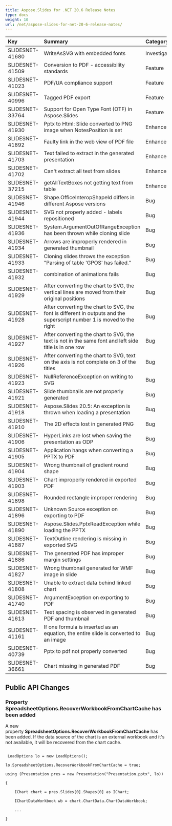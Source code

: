```yaml
---
title: Aspose.Slides for .NET 20.6 Release Notes
type: docs
weight: 10
url: /net/aspose-slides-for-net-20-6-release-notes/
---
```


|**Key**|**Summary**|**Category**|
| :- | :- | :- |
|SLIDESNET-41680|WriteAsSVG with embedded fonts|Investigation|
|SLIDESNET-41509|Conversion to PDF - accessibility standards |Feature|
|SLIDESNET-41023|PDF/UA compliance support|Feature|
|SLIDESNET-40996|Tagged PDF export|Feature|
|SLIDESNET-33764|Support for Open Type Font (OTF) in Aspose.Slides|Feature|
|SLIDESNET-41930|Pptx to Html: Slide converted to PNG image when NotesPosition is set |Enhancement|
|SLIDESNET-41892|Faulty link in the web view of PDF file|Enhancement|
|SLIDESNET-41703|Text failed to extract in the generated presentation|Enhancement|
|SLIDESNET-41702|Can't extract all text from slides|Enhancement|
|SLIDESNET-37215|getAllTextBoxes not getting text from table|Enhancement|
|SLIDESNET-41946|Shape.OfficeInteropShapeId differs in different Aspose versions|Bug|
|SLIDESNET-41944|SVG not properly added - labels repositioned|Bug|
|SLIDESNET-41936|System.ArgumentOutOfRangeException has been thrown while cloning slide|Bug|
|SLIDESNET-41934|Arrows are improperly rendered in generated thumbnail|Bug|
|SLIDESNET-41933|Cloning slides throws the exception "Parsing of table 'GPOS' has failed."|Bug|
|SLIDESNET-41932|combination of animations fails|Bug|
|SLIDESNET-41929|After converting the chart to SVG, the vertical lines are moved from their original positions|Bug|
|SLIDESNET-41928|After converting the chart to SVG, the font is different in outputs and the superscript number 1 is moved to the right|Bug|
|SLIDESNET-41927|After converting the chart to SVG, the text is not in the same font and left side title is in one row|Bug|
|SLIDESNET-41926|After converting the chart to SVG, text on the axis is not complete on 3 of the titles|Bug|
|SLIDESNET-41923|NullReferenceException on writing to SVG|Bug|
|SLIDESNET-41921|Slide thumbnails are not properly generated|Bug|
|SLIDESNET-41918|Aspose.Slides 20.5: An exception is thrown when loading a presentation|Bug|
|SLIDESNET-41910|The 2D effects lost in generated PNG|Bug|
|SLIDESNET-41906|HyperLinks are lost when saving the presentation as ODP |Bug|
|SLIDESNET-41905|Application hangs when converting a PPTX to PDF|Bug|
|SLIDESNET-41904|Wrong thumbnail of gradient round shape|Bug|
|SLIDESNET-41903|Chart improperly rendered in exported PDF|Bug|
|SLIDESNET-41898|Rounded rectangle improper rendering|Bug|
|SLIDESNET-41896|Unknown Source exception on exporting to PDF|Bug|
|SLIDESNET-41890|Aspose.Slides.PptxReadException while loading the PPTX|Bug|
|SLIDESNET-41887|TextOutline rendering is missing in exported SVG|Bug|
|SLIDESNET-41886|The generated PDF has improper margin settings|Bug|
|SLIDESNET-41827|Wrong thumbnail generated for WMF image in slide|Bug|
|SLIDESNET-41808|Unable to extract data behind linked chart |Bug|
|SLIDESNET-41740|ArgumentException on exporting to PDF|Bug|
|SLIDESNET-41613|Text spacing is observed in generated PDF and thumbnail|Bug|
|SLIDESNET-41161|If one formula is inserted as an equation, the entire slide is converted to an image|Bug|
|SLIDESNET-40739|Pptx to pdf not properly converted|Bug|
|SLIDESNET-36661|Chart missing in generated PDF|Bug|
## **Public API Changes**
### **Property SpreadsheetOptions.RecoverWorkbookFromChartCache has been added**
A new property **SpreadsheetOptions.RecoverWorkbookFromChartCache** has been added. If the data source of the chart is an external workbook and it's not available, it will be recovered from the chart cache.

```

 LoadOptions lo = new LoadOptions();

lo.SpreadsheetOptions.RecoverWorkbookFromChartCache = true;

using (Presentation pres = new Presentation("Presentation.pptx", lo))

{

    IChart chart = pres.Slides[0].Shapes[0] as IChart;

    IChartDataWorkbook wb = chart.ChartData.ChartDataWorkbook;

    ...

}

```
